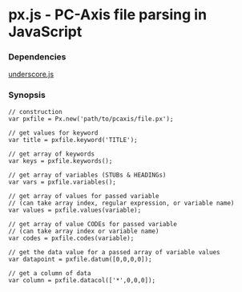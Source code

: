 px.js - PC-Axis file parsing in JavaScript
===

### Dependencies

[underscore.js](http://underscorejs.org)


### Synopsis

    // construction
    var pxfile = Px.new('path/to/pcaxis/file.px');

    // get values for keyword
    var title = pxfile.keyword('TITLE');

    // get array of keywords
    var keys = pxfile.keywords();

    // get array of variables (STUBs & HEADINGs)
    var vars = pxfile.variables();

    // get array of values for passed variable
    // (can take array index, regular expression, or variable name)
    var values = pxfile.values(variable);

    // get array of value CODEs for passed variable
    // (can take array index or variable name)
    var codes = pxfile.codes(variable);
    
    // get the data value for a passed array of variable values
    var datapoint = pxfile.datum([0,0,0,0]);

    // get a column of data
    var column = pxfile.datacol(['*',0,0,0]);    




